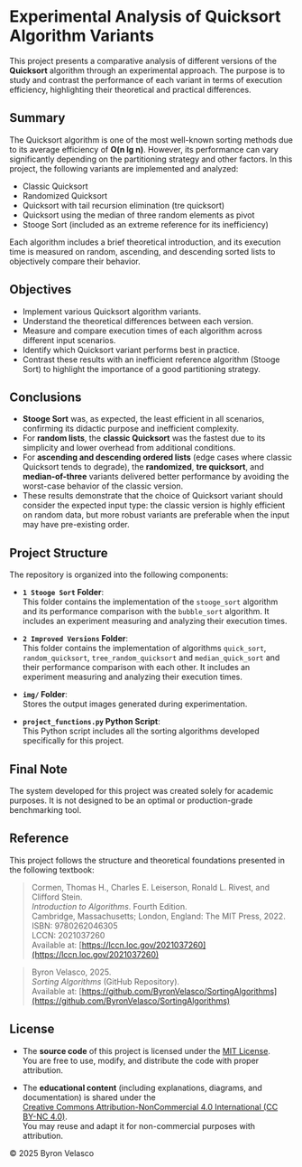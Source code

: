 # Experimental Analysis of Quicksort Algorithm Variants

This project presents a comparative analysis of different versions of the **Quicksort** algorithm through an experimental approach. The purpose is to study and contrast the performance of each variant in terms of execution efficiency, highlighting their theoretical and practical differences.

## Summary

The Quicksort algorithm is one of the most well-known sorting methods due to its average efficiency of **O(n lg n)**. However, its performance can vary significantly depending on the partitioning strategy and other factors. In this project, the following variants are implemented and analyzed:

- Classic Quicksort  
- Randomized Quicksort  
- Quicksort with tail recursion elimination (tre quicksort)
- Quicksort using the median of three random elements as pivot  
- Stooge Sort (included as an extreme reference for its inefficiency)

Each algorithm includes a brief theoretical introduction, and its execution time is measured on random, ascending, and descending sorted lists to objectively compare their behavior.

## Objectives

- Implement various Quicksort algorithm variants.  
- Understand the theoretical differences between each version.  
- Measure and compare execution times of each algorithm across different input scenarios.  
- Identify which Quicksort variant performs best in practice.  
- Contrast these results with an inefficient reference algorithm (Stooge Sort) to highlight the importance of a good partitioning strategy.

## Conclusions

- **Stooge Sort** was, as expected, the least efficient in all scenarios, confirming its didactic purpose and inefficient complexity.  
- For **random lists**, the **classic Quicksort** was the fastest due to its simplicity and lower overhead from additional conditions.  
- For **ascending and descending ordered lists** (edge cases where classic Quicksort tends to degrade), the **randomized**, **tre quicksort**, and **median-of-three** variants delivered better performance by avoiding the worst-case behavior of the classic version.  
- These results demonstrate that the choice of Quicksort variant should consider the expected input type: the classic version is highly efficient on random data, but more robust variants are preferable when the input may have pre-existing order.

## **Project Structure**

The repository is organized into the following components:

- **`1 Stooge Sort` Folder**:  
  This folder contains the implementation of the `stooge_sort` algorithm and its performance comparison with the `bubble_sort` algorithm. It includes an experiment measuring and analyzing their execution times.

- **`2 Improved Versions` Folder**:  
  This folder contains the implementation of algorithms `quick_sort`, `random_quicksort`, `tree_random_quicksort` and `median_quick_sort` and their performance comparison with each other. It includes an experiment measuring and analyzing their execution times.

- **`img/` Folder**:  
  Stores the output images generated during experimentation.  

- **`project_functions.py` Python Script**:  
  This Python script includes all the sorting algorithms developed specifically for this project.

## **Final Note**

The system developed for this project was created solely for academic purposes. It is not designed to be an optimal or production-grade benchmarking tool.

## **Reference**

This project follows the structure and theoretical foundations presented in the following textbook:

> Cormen, Thomas H., Charles E. Leiserson, Ronald L. Rivest, and Clifford Stein.  
> *Introduction to Algorithms*. Fourth Edition.  
> Cambridge, Massachusetts; London, England: The MIT Press, 2022.  
> ISBN: 9780262046305  
> LCCN: 2021037260  
> Available at: [https://lccn.loc.gov/2021037260](https://lccn.loc.gov/2021037260)

> Byron Velasco, 2025.  
> *Sorting Algorithms* (GitHub Repository).  
> Available at: [https://github.com/ByronVelasco/SortingAlgorithms](https://github.com/ByronVelasco/SortingAlgorithms)

## **License**

- The **source code** of this project is licensed under the [MIT License](./LICENSE).  
  You are free to use, modify, and distribute the code with proper attribution.

- The **educational content** (including explanations, diagrams, and documentation) is shared under the  
  [Creative Commons Attribution-NonCommercial 4.0 International (CC BY-NC 4.0)](https://creativecommons.org/licenses/by-nc/4.0/).  
  You may reuse and adapt it for non-commercial purposes with attribution.

© 2025 Byron Velasco